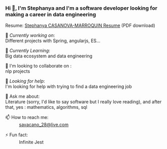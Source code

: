 
### Hi 👋, I'm Stephanya and I'm a software developer looking for making a career in data engineering <br>
 
Resume:  [Stephanya CASANOVA-MARROQUIN Resume](https://github.com/savacano28/savacano28.github.io/blob/main/resume.pdf) (PDF download)
 
🔭 *Currently working on*: <br>
Different projects with Spring, angularjs, ES... 
 
🌱 *Currently Learning*: <br>
Big data ecosystem and data engineering <br>

👯 I'm looking to collaborate on : <br>
nlp projects

🤔 *Looking for help*: <br> 
I'm looking for help with trying to find a data engineering job<br>

💬 Ask me about: <br>
Literature (sorry, I'd like to say software but I really love reading), and after that, yes : mathematics, algorithms, sql <br>

📫 How to reach me: <br>
&nbsp;&nbsp;&nbsp;&nbsp;&nbsp;&nbsp;&nbsp;&nbsp;&nbsp;&nbsp; savacano_28@live.com

⚡ Fun fact: <br>
&nbsp;&nbsp;&nbsp;&nbsp;&nbsp;&nbsp;&nbsp;&nbsp;&nbsp;&nbsp; Infinite Jest
